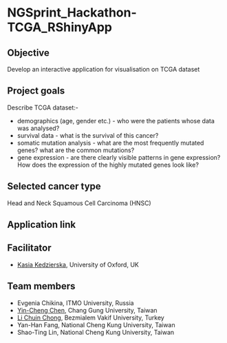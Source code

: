 # NGSprint_Hackathon-TCGA_RShinyApp

## Objective
Develop an interactive application for visualisation on TCGA dataset

## Project goals
Describe TCGA dataset:-
* demographics (age, gender etc.) - who were the patients whose data was analysed? 
* survival data - what is the survival of this cancer?
* somatic mutation analysis - what are the most frequently mutated genes? what are the common mutations?
* gene expression - are there clearly visible patterns in gene expression? How does the expression of the highly mutated genes look like?

## Selected cancer type
Head and Neck Squamous Cell Carcinoma (HNSC)

## Application link


## Facilitator
* [Kasia Kedzierska](https://github.com/kzkedzierska), University of Oxford, UK

## Team members
* Evgenia Chikina, ITMO University, Russia 
* [Yin-Cheng Chen](https://github.com/YinchengChen23), Chang Gung University, Taiwan
* [Li Chuin Chong](https://www.linkedin.com/in/lichuinchong/), Bezmialem Vakif University, Turkey
* Yan-Han Fang, National Cheng Kung University, Taiwan
* Shao-Ting Lin, National Cheng Kung University, Taiwan
